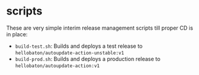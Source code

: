 # scripts

These are very simple interim release management scripts till proper CD is in place:
* `build-test.sh`: Builds and deploys a test release to `hellobaton/autoupdate-action-unstable:v1`
* `build-prod.sh`: Builds and deploys a production release to `hellobaton/autoupdate-action:v1`
